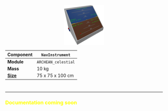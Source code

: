 <p align="center">
  <img src="NavInstrument.png" />
</p>

|Component|`NavInstrument`|
|---|---|
|**Module**|`ARCHEAN_celestial`|
|**Mass**|10 kg|
|[**Size**](# "Based on the component's occupancy in a fixed 25cm grid.")|75 x 75 x 100 cm|
#
---

<h3><font color="#ff0">Documentation coming soon</font></h3>
